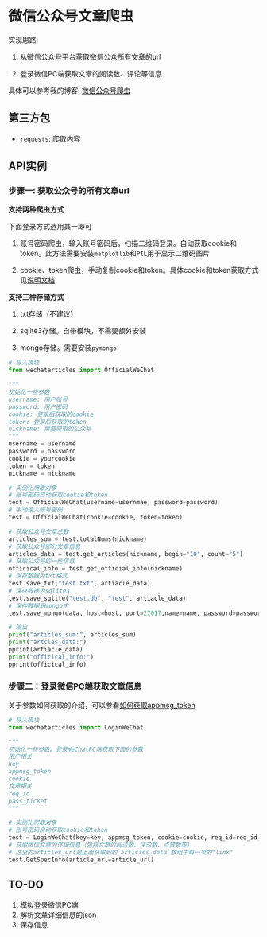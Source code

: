 # 微信公众号文章爬虫

实现思路:

1. 从微信公众号平台获取微信公众所有文章的url

2. 登录微信PC端获取文章的阅读数、评论等信息

具体可以参考我的博客: [微信公众号爬虫](http://blog.csdn.net/wnma3mz/article/details/78570580)

## 第三方包

- `requests`: 爬取内容

## API实例

### 步骤一: 获取公众号的所有文章url

**支持两种爬虫方式**

下面登录方式选用其一即可

1. 账号密码爬虫，输入账号密码后，扫描二维码登录。自动获取cookie和token。此方法需要安装`matplotlib`和`PIL`用于显示二维码图片

2. cookie、token爬虫，手动复制cookie和token。具体cookie和token获取方式见[说明文档](https://github.com/wnma3mz/wechat_articles_spider/blob/master/docs/get_cookie_token.md)


**支持三种存储方式**

1. txt存储（不建议）

2. sqlite3存储。自带模块，不需要额外安装

3. mongo存储。需要安装`pymongo`

```python
# 导入模块
from wechatarticles import OfficialWeChat

"""
初始化一些参数
username: 用户账号
password: 用户密码
cookie: 登录后获取的cookie
token: 登录后获取的token
nickname: 需要爬取的公众号
"""
username = username
password = password
cookie = yourcookie
token = token
nickname = nickname

# 实例化爬取对象
# 账号密码自动获取cookie和token
test = OfficialWeChat(username=usernmae, password=password)
# 手动输入账号密码
test = OfficialWeChat(cookie=cookie, token=token)

# 获取公众号文章总数
articles_sum = test.totalNums(nickname)
# 获取公众号部分文章信息
articles_data = test.get_articles(nickname, begin="10", count="5")
# 获取公众号的一些信息
officical_info = test.get_official_info(nickname)
# 保存数据为txt格式
test.save_txt("test.txt", artiacle_data)
# 保存数据为sqlite3
test.save_sqlite("test.db", "test", artiacle_data)
# 保存数据到mongo中
test.save_mongo(data, host=host, port=27017,name=name, password=password, dbname=dbname, collname=collname)
```

```python
# 输出
print("articles_sum:", articles_sum)
print("artcles_data:")
pprint(artiacle_data)
print("officical_info:")
pprint(officical_info)
```

### 步骤二：登录微信PC端获取文章信息

关于参数如何获取的介绍，可以参看[如何获取appmsg_token](https://github.com/wnma3mz/wechat_articles_spider/blob/master/docs/get_appmsg_token.md)


```python
# 导入模块
from wechatarticles import LoginWeChat

"""
初始化一些参数。登录WeChatPC端获取下面的参数
用户相关
key
appmsg_token
cookie
文章相关
req_id
pass_ticket
"""

# 实例化爬取对象
# 账号密码自动获取cookie和token
test = LoginWeChat(key=key, appmsg_token, cookie=cookie, req_id=req_id, pass_ticket)
# 获取微信文章的详细信息（包括文章的阅读数、评论数、点赞数等）
# 这里的articles_url是上面获取到的`articles_data`数组中每一项的"link"
test.GetSpecInfo(article_url=article_url)
```

## TO-DO

1. 模拟登录微信PC端
2. 解析文章详细信息的json
3. 保存信息
